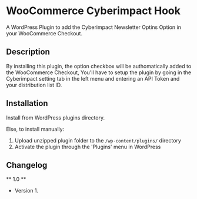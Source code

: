 # WooCommerce Cyberimpact Hook
A WordPress Plugin to add the Cyberimpact Newsletter Optins Option in your WooCommerce Checkout.

## Description
By installing this plugin, the option checkbox will be authomatically added to the WooCommerce Checkout, You'll have to setup the plugin by going in the Cyberimpact setting tab in the left menu and entering an API Token and your distribution list ID.

## Installation
Install from WordPress plugins directory.

Else, to install manually:

1. Upload unzipped plugin folder to the `/wp-content/plugins/` directory
1. Activate the plugin through the 'Plugins' menu in WordPress


## Changelog

** 1.0 **
* Version 1.
